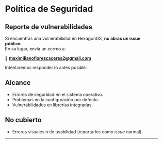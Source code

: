 # Política de Seguridad

## Reporte de vulnerabilidades
Si encuentras una vulnerabilidad en HexagonOS, **no abras un issue público**.  
En su lugar, envía un correo a:

**📧 maximilianoflorescaceres2@gmail.com**

Intentaremos responder lo antes posible.

## Alcance
- Errores de seguridad en el sistema operativo.
- Problemas en la configuración por defecto.
- Vulnerabilidades en librerías integradas.

## No cubierto
- Errores visuales o de usabilidad (reportarlos como *issue* normal).


---
